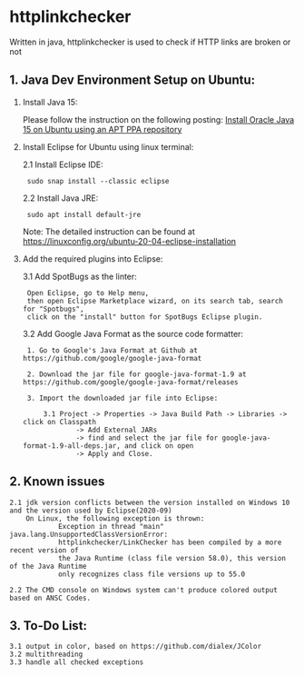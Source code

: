 # httplinkchecker
Written in java, httplinkchecker is used to check if HTTP links are broken or not

##  1. Java Dev Environment Setup on Ubuntu:
1. Install Java 15:

	Please follow the instruction on the following posting: [Install Oracle Java 15 on Ubuntu using an APT PPA repository](https://www.linuxuprising.com/2020/09/how-to-install-oracle-java-15-on-ubuntu.html)


2. Install Eclipse for Ubuntu using linux terminal:

	2.1 Install Eclipse IDE:
	
		sudo snap install --classic eclipse

		
	2.2 Install Java JRE:
	
		sudo apt install default-jre
		
	Note:
		The detailed instruction can be found at https://linuxconfig.org/ubuntu-20-04-eclipse-installation
		
3. Add the required plugins into Eclipse:

	3.1 Add SpotBugs as the linter:
	
		Open Eclipse, go to Help menu, 
		then open Eclipse Marketplace wizard, on its search tab, search for "Spotbugs", 
		click on the "install" button for SpotBugs Eclipse plugin.
	
	3.2 Add Google Java Format as the source code formatter:
	
		1. Go to Google's Java Format at Github at https://github.com/google/google-java-format
	
		2. Download the jar file for google-java-format-1.9 at https://github.com/google/google-java-format/releases
		
		3. Import the downloaded jar file into Eclipse:
		
			3.1 Project -> Properties -> Java Build Path -> Libraries -> click on Classpath 
				    -> Add External JARs 
				    -> find and select the jar file for google-java-format-1.9-all-deps.jar, and click on open 
				    -> Apply and Close.

##  2. Known issues
	2.1 jdk version conflicts between the version installed on Windows 10 and the version used by Eclipse(2020-09) 
		On Linux, the following exception is thrown:
				Exception in thread "main" java.lang.UnsupportedClassVersionError: 
				httplinkchecker/LinkChecker has been compiled by a more recent version of
				the Java Runtime (class file version 58.0), this version of the Java Runtime 
				only recognizes class file versions up to 55.0
				
	2.2 The CMD console on Windows system can't produce colored output based on ANSC Codes.
	
##  3. To-Do List:
	3.1 output in color, based on https://github.com/dialex/JColor
	3.2 multithreading
	3.3 handle all checked exceptions
